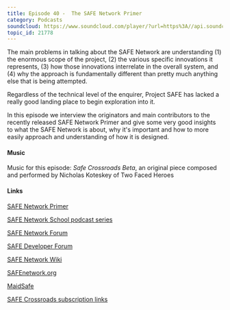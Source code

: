 ```yaml
---
title: Episode 40 -  The SAFE Network Primer
category: Podcasts
soundcloud: https://www.soundcloud.com/player/?url=https%3A//api.soundcloud.com/tracks/403150899
topic_id: 21778
---
```


The main problems in talking about the SAFE Network are understanding (1) the enormous scope of the project, (2) the various specific innovations it represents, (3) how those innovations interrelate in the overall system, and (4) why the approach is fundamentally different than pretty much anything else that is being attempted. 

Regardless of the technical level of the enquirer, Project SAFE has lacked a really good landing place to begin exploration into it. 

In this episode we interview the originators and main contributors to the recently released SAFE Network Primer and give some very good insights to what the SAFE Network is about, why it's important and how to more easily approach and understanding of how it is designed. 

<!-- more -->

#### Music

Music for this episode: *Safe Crossroads Beta*, an original piece composed and performed by Nicholas Koteskey of Two Faced Heroes

#### Links

[SAFE Network Primer](http://safenetworkprimer.com/)

[SAFE Network School podcast series](https://safecrossroads.net/safe-network-school/)

[SAFE Network Forum](https://safenetforum.org/)

[SAFE Developer Forum](https://forum.safedev.org/)

[SAFE Network Wiki](https://safenetwork.wiki/en/Main_Page) 

[SAFEnetwork.org](https://safenetwork.org)

[MaidSafe](http://maidsafe.net)

[SAFE Crossroads subscription links](https://safecrossroads.net/subscribe/)

